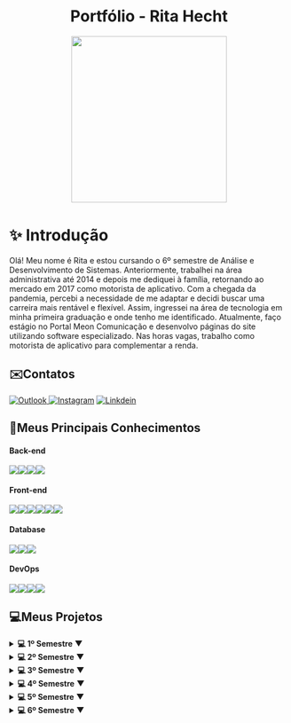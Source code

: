 <h1 align="center">Portfólio - Rita Hecht</h1>
<div align="center"><img src="https://github.com/ritahecht/Portifolio-RitaHecht/assets/89950512/a1ba4a33-4d6c-474e-a880-093442067f41" width="280" height="300"/></div>

# ✨ Introdução

Olá! Meu nome é Rita e estou cursando o 6º semestre de Análise e Desenvolvimento de Sistemas. Anteriormente, trabalhei na área administrativa até 2014 e depois me dediquei à família, retornando ao mercado em 2017 como motorista de aplicativo. Com a chegada da pandemia, percebi a necessidade de me adaptar e decidi buscar uma carreira mais rentável e flexível. Assim, ingressei na área de tecnologia em minha primeira graduação e onde tenho me identificado. Atualmente, faço estágio no Portal Meon Comunicação e desenvolvo páginas do site utilizando software especializado. Nas horas vagas, trabalho como motorista de aplicativo para complementar a renda.


## ✉️Contatos

<a href = "mailto:rita.hecht@outlook.com">![Outlook](https://img.shields.io/badge/Microsoft_Outlook-0078D4?style=for-the-badge&logo=microsoft-outlook&logoColor=white)
[![Instagram](https://img.shields.io/badge/Instagram-E4405F?style=for-the-badge&logo=instagram&logoColor=white)](https://www.instagram.com/rita_hecht/)
[![Linkdein](https://img.shields.io/badge/LinkedIn-0077B5?style=for-the-badge&logo=linkedin&logoColor=white)]()


<h2 align="left">📑Meus Principais Conhecimentos</h3>
<h4 align="left">Back-end</h4>
<div style="display: flex; align-items: center;">
    <img src="https://img.shields.io/badge/Node%20js-339933?style=for-the-badge&logo=nodedotjs&logoColor=white">
    <img src="https://img.shields.io/badge/Python-FFD43B?style=for-the-badge&logo=python&logoColor=blue">
    <img src="https://img.shields.io/badge/TypeScript-007ACC?style=for-the-badge&logo=typescript&logoColor=white">
    <img src="https://img.shields.io/badge/Java-007396?style=for-the-badge&logo=java&logoColor=white">
</div>

<h4 align="left">Front-end</h4>  
<div style="display: flex; align-items: center;">
 <img src="https://img.shields.io/badge/HTML5-E34F26?style=for-the-badge&logo=html5&logoColor=white" target="_blank">
 <img src="https://img.shields.io/badge/CSS3-1572B6?style=for-the-badge&logo=css3&logoColor=white" target="_blank">
 <img src="https://img.shields.io/badge/JavaScript-323330?style=for-the-badge&logo=javascript&logoColor=F7DF1E" target="_blank">
 <img src="https://img.shields.io/badge/Bootstrap-563D7C?style=for-the-badge&logo=bootstrap&logoColor=white" target="_blank">
 <img src="https://img.shields.io/badge/React-20232A?style=for-the-badge&logo=react&logoColor=61DAFB" target="_blank">
 <img src="https://img.shields.io/badge/React_Native-20232A?style=for-the-badge&logo=react&logoColor=61DAFB" target="_blank">  
</div>

<h4 align="left">Database</h4> 
<div style="display: flex; align-items: center;">
 <img src="https://img.shields.io/badge/MongoDB-4EA94B?style=for-the-badge&logo=mongodb&logoColor=white" target="_blank">
 <img src="https://img.shields.io/badge/MySQL-005C84?style=for-the-badge&logo=mysql&logoColor=white" target="_blank">
 <img src="https://img.shields.io/badge/MariaDB-003545?style=for-the-badge&logo=mariadb&logoColor=white" target="_blank">
</div>

<h4 align="left">DevOps</h4>
<div style="display: flex; align-items: center;">
 <img src="https://img.shields.io/badge/Docker-2CA5E0?style=for-the-badge&logo=docker&logoColor=white">
 <img src="https://img.shields.io/badge/GIT-E44C30?style=for-the-badge&logo=git&logoColor=white" target="_blank">
 <img src="https://img.shields.io/badge/GitHub-100000?style=for-the-badge&logo=github&logoColor=white">
 <img src="https://img.shields.io/badge/Slack-4A154B?style=for-the-badge&logo=slack&logoColor=white">
</div>

## 💻Meus Projetos

<details>
    <summary>
        <b>💻 1º Semestre</b>
        <span style="cursor: pointer;">▼</span>
    </summary>
    <p><strong>Data:</strong> Agosto/2021</p>
    <p>Empresa Parceira: <a href='https://www.linkedin.com/school/fatecjessenvidal/'>FATEC São José dos Campos - SP</a><br>
    <P?>Professor: Antônio Egydio Santiago Graça</P>

A finalidade do projeto foi automatizar a clonagem de repositórios de trabalhos de API anteriores e futuros desenvolvidos pelos alunos da FATEC. Com isso, além de conferir domínio desses repositórios à instituição por meio do GitHub, esses projetos passaram a ser armazenados e disponibilizados ao público em geral por meio de uma página web administrada unicamente por profissionais ligados à FATEC e autorizados para tanto. A instituição possuía dificuldade em centralizar todos esses projetos de turmas e semestres anteriores, havendo o perigo de alguns repositórios não ficarem mais disponíveis ao público, uma vez que originalmente esses projetos estão no controle de cada dono do respectivo repositório.

Objetivo: Desenvolver um sistema com objetivo de armazenar e gerenciar projetos do github, evitando problemas como perda ou alterações de arquivos, possibilitando autonomia e controle total para instituição.

Para alcançar esse resultado, a equipe desenvolveu um script em Python responsável por automatizar a clonagem de repositórios GitHub de projetos anteriores da FATEC. Com a raspagem das URLs desses projetos, os repositórios são clonados e exibidos em uma página web construída com HTML, CSS e JavaScript, facilitando o acesso e a visualização dessas informações.

<div>
  <img src="https://github.com/ritahecht/Portfolio-RitaHecht/assets/89950512/e0eaac60-107f-43aa-81b1-9f173a4eeb52" width="300" height="200" style="display: inline-block;">
  <img src="https://github.com/ritahecht/Portifolio-RitaHecht/assets/89950512/28755152-1540-4532-9102-87ca63731332" width="300" height="200" style="display: inline-block;">
  <img src="https://github.com/ritahecht/Portfolio-RitaHecht/assets/89950512/534788ab-fe71-449a-87ab-ec9f39980175" width="300" height="200" style="display: inline-block;">
</div>

<p align='justify'>
Github <a href='https://github.com/meta-build/FATEC-Projects'>FATEC Projects</a> </p>

<h2 align='center'> Tecnologias Utilizadas</h2>
<div>
  <span>
    <img align="center" alt="HTML5" height="30" width="40" src="https://raw.githubusercontent.com/devicons/devicon/master/icons/html5/html5-original.svg">HTML</img>
  </span>
  <span>
    <ul>
      <li>
        <b>Utilizada para a estruturação da página web.</b>  
      </li>
    </ul>
  </span>
</div>
<br>
<div>
  <span>
    <img align="center" alt="CSS3" height="30" width="40" src="https://raw.githubusercontent.com/devicons/devicon/master/icons/css3/css3-original.svg">CSS</img>
  </span>
  <span>
    <ul>
      <li>
        <b>Utilizada para a estilização da página web.</b>  
      </li>
    </ul>
  </span>
</div>
<br>
<div>
  <span>
    <img align="center" alt="Python" height="30" width="40" src="https://raw.githubusercontent.com/devicons/devicon/master/icons/python/python-original.svg">Python</img>
  </span>
  <span>
    <ul>
      <li>
        <b>Utilizada para a construção de gráficos e hospedagem utilizando Flask.</b>  
      </li>
    </ul>
  </span>
</div>

<h2 align='center'> Contribuições Pessoais</h2>

Neste projeto contribui com a parte de front-end, onde minha atuação girou em torno da parte visual das páginas, apoiando desde a prototipagem até a estruturação, com suas respectivas estilizações. Além de contribuir para o levantamento de requisitos necessários para a validações das entregas, bem como para documentação. 

Responsável na definição do design e desenvolvimento de wireframes da aplicação web através da ferramenta "Canva", no desenvolvimento das páginas Home, e páginas contendo os links para os Githubs de cada grupo, dividios por turma, semestre e ano. 

Inicialmente tive dificuldade para entender quais eram os requisitos a serem cumpridos dentro dos prazo pré-definidos em relação às entregas. A adaptção das tecnologias foram meus principais desafios, já que não possuia nenhum conhecimento nas ferramentas utilizadas. Isso influenciou muito na minha compreensão das APIs, apresentação do projeto e entregas de valor, dificultado pelo pelo nervosismo tornando o processo ainda mais desafiador. 

<h2>Hard Skills</h2>

1.	Programação em Python: Sei fazer com ajuda;
2.	Desenvolvimento Web (HTML/CSS): Sei fazer com auxílio de consultas;
3.	Controle de Versão (Git/GitHub): Sei fazer com autonomia;
4.	Organização de Dados: Sei fazer com autonomia;
5.	Criação de Protótipos Navegáveis com Figma: Sei fazer com autonomia;
6.	Conceitos iniciais de arquitetura de software: Sei fazer com ajuda;
7.	Conceitos aplicados de UX Designer: Sei fazer com ajuda.

<h2>Soft Skills</h2>
<p>
•	Trabalho em equipe – Equipe muito comunicativa e empenhada apesar do pouco conhecimento nas tecnologias. Tentei interagir o máximo possível, colaborando e sendo pro-ativa. Todos compartilharam conhecimentos e dificuldades, o que fortaleceu o trabalho em equipe. </p><br>
<p>
•	Resolução de Problemas – Todas as fases do projeto tive que lidar com dificuldades técnicas das tecnologias utilizadas, o que causou atraso em minhas entregas, principalmente para identificar erros e otimizar processos. Para superar esses desafios, busquei aprender rapidamente tecnologias simples como VS Code e aplicar soluções alternativas quando necessário. Mantive uma postura de resiliência e de constante aprendizado, o que me ajudou a aprimorar minha capacidade de adaptação e a encontrar soluções eficazes sob pressão. </p><br>
<p>
•	Gerenciamento de Tempo – Precisei me organizar para lidar com várias tarefas e com a rotina de aprendizado de funcionalidades básicas dos softwares. Estabeleci prazos pessoais para cada etapa, desde a criação até a entrega final, o que me ajudou a definir prioridades e apesar das dificuldades consegui manter os prazos previamente determinados.</p>
</p>
</details>


<details>
    <summary>
        <b>💻 2º Semestre</b>
        <span style="cursor: pointer;">▼</span>
    </summary>
    <p><strong>Data:</strong> Janeiro/2022</p>
    <p>Empresa Parceira: <a href='https://www.linkedin.com/company/pro4tech/'>Pro4Tech</a><br>

O propósito do projeto foi desenvolver um sistema de mensagens para centralizar a comunicação entre a empresa e seus clientes. A necessidade da empresa parceira de sistematizar e organizar as informações recebidas de clientes, essenciais para a eficácia dos serviços oferecidos. A empresa apresentou o problema da comunicação entre funcionário e clientes e o gerenciamento de projetos em andamento.

O sistema possui o objetivo de melhorar a comunicação entre funcionário e cliente, além de apresentar uma interface que facilite a organização dos projetos e o andamento de suas atividades.

A solução foi elaborada utilizando Java para ambiente desktop, com o suporte de um banco de dados relacional desenvolvido em MySQL. Essa plataforma permite à empresa a comunicação direta e agrupada com clientes, facilitando o acesso e a gestão do histórico de comunicações e a produção de relatórios detalhados sobre essas interações.

<div>
  <img src="https://github.com/ritahecht/Portfolio-RitaHecht/assets/89950512/6a413e15-a422-4d85-bf72-3f0c6dc07b08" width="300" height="200" style="display: inline-block;">
  <img src="https://github.com/ritahecht/Portfolio-RitaHecht/assets/89950512/fe543aa0-c7a2-49c2-be25-9ebac1ec6b08" width="300" height="200" style="display: inline-block;">
  <img src="https://github.com/ritahecht/Portfolio-RitaHecht/assets/89950512/5080ecab-a4a3-46fd-a5a4-c7a85fadc878" width="300" height="200" style="display: inline-block;">
</div>


<p align='justify'>
Github <a href='https://github.com/meta-build/Pro4System'>Pro4Tech</a> </p>

<h2 align='center'> Tecnologias Utilizadas</h2>
<div>
  <span>
    <img align="center" alt="java" height="30" width="40" src="https://raw.githubusercontent.com/devicons/devicon/1119b9f84c0290e0f0b38982099a2bd027a48bf1/icons/java/java-original-wordmark.svg">JAVA</img>
  </span>
  <span>
    <ul>
      <li>
        <b>Utilizada para construir tanto o visual quanto a lógica por trás do funcionamento da aplicação desenvolvida.</b>  
      </li>
    </ul>
  </span>
</div>
<br>
<div>
  <span>
    <img align="center" alt="mysql" height="30" width="40" src="https://raw.githubusercontent.com/devicons/devicon/1119b9f84c0290e0f0b38982099a2bd027a48bf1/icons/mysql/mysql-original-wordmark.svg">MYSQL</img>
  </span>
  <span>
    <ul>
      <li>
        <b>Utilizada para armazenamento de dados.</b>  
      </li>
    </ul>
  </span>
</div>
<br>

<h2 align='center'> Contribuições Pessoais</h2>

Neste projeto tive a oportunidade de ser Product Owner, defini uma visão geral do produto, orientando o desenvolvimento e alinhando diretamente com cliente, para garantir todos seus requisitos. Exercendo comunicação eficaz entre o cliente e equipe de desenvolvimento.

Mantive e priorizei o backlog do produto e dos itens. Nas sprints, foquei na criação do backlog e das User Stories, na validação dos requisitos e na entrega de valor. Contribuí com a documentação e ofereci suporte no desenvolvimento, especialmente devido a dificuldades encontradas ao longo do processo, que quase causaram o estouro do prazo das entregas. Esse desafio surgiu de uma funcionalidade incluída como requisito extra no projeto: uma caixa de mensagens para facilitar a comunicação entre os usuários. Inicialmente, essa função nos pareceu simples, mas, durante o desenvolvimento, enfrentamos complexidades inesperadas, como a integração de notificação em tempo real. Esses fatores demandaram mais tempo e ajustes do que prevíamos, mas a equipe trabalhou para garantir a entrega dessa funcionalidade com qualidade.


<h2>Hard Skills</h2>

1.	Programação em Java: Sei fazer com ajuda;
2.	Modelagem de dados: Sei fazer com ajuda;
3.	Controle de Versão (Git/GitHub): Sei fazer com autonomia;
4.	Organização de Dados: Sei fazer com ajuda;
5.	Manuseio de banco de dados SQL: Sei fazer com auxílio de consultas;

<h2>Soft Skills</h2>
<p>
•	Comunicação – A comunicação clara e atenção nos requisitos, foram umas das principais atividades exercida. A ponte que tive que realizar ente cliente e equipe desenvolvedora foi um dos pilares mais importantes, para uma entrega que agregasse e atendesse o cliente e cumprisse os prazos. Na entrega decidimos implementar com chat de mensagens privado, onde seria um requisito de baixa prioridade, mas que agregaria valor ao projeto. Porém durante o desenvolvimento a equipe encontrou dificuldade no chat. Em alguns momentos, precisei adotar uma comunicação mais clara e assertiva, cobrando a equipe para garantir que os prazos fossem cumpridos e que as entregas estivessem de acordo com os requisitos principais estabelecidos.</p><br>
<p>
•	Resolução de Problemas – Ao longo das sprints tive sérios problemas com os prazos, como exemplo na primeira sprint que ocorreu de antecipar o desenvolvimento, porém na entrega a linha da sprint ficou acima do prazo limite. Isso me prejudicou na apresentação e nos requisitos  pois não entregamos todas as telas, informadas ao cliente. Porém conseguimos entregar as telas de login e parceiros ja com backend rodando e interagindo.<br>
<p>
•	Gerenciamento de Tempo – Este foi nosso maior desafio, além de escolher requisitos que primeiramente nos parecia simples, porém demandaram muito mais tempo, excedendo a linha do ideal. Neste momento nas últimas horas de entrega solicitei a toda equipe que concentrasse neste requisito para que terminasse no prazo e pudéssemos fazer as entregas de valor. Com esta força tarefa e empenho de todos apesar de uma linha nada ideal, consegui entregar no prazo. E o requisito de mensagens privadas agreagaram muito mais valor a entrega.</p></p>
</details>




<details>
    <summary>
        <b>💻 3º Semestre</b>
        <span style="cursor: pointer;">▼</span>
    </summary>
    <p><strong>Data:</strong> Agosto/2022</p>
    <p>Empresa Parceira: <a href='https://www.linkedin.com/company/trackcash/'>TrackCash</a><br>

A TrackCash é uma empresa focada na gestão financeira, projetada para ajudar empresas de diferentes tamanhos e setores para organizar suas finanças.  Seu ponto forte são vendedores de Marketplace.  Com a demanda e a falta de uma visão consolidada dessas informações de diferentes marketplaces e lojas físicas. Tornanaram a conciliação financeira um processo complexo e com muito a erros.

Com a problemática central surge da necessidade de uma aplicação que permita o acesso seguro e autorizado aos dados dos clientes.  
A proposta é uma aplicação onde os clientes deem autorização por meio de email/senha ou tokens para que os sistemas da TrackCash possam ter acesso a determinadas configurações como: apis e planilhas automatizadas, assim o sistema salvará as informações de usuários/senhas e tokens.

O projeto proposto era desenvolver um software capaz de autorizar o acesso às informações de vendas dos clientes da empresa parceira TrackCash como API’s e planilhas de forma automatizada com intuito de otimizar o processo de reconciliação financeira.

<div>
  <img src="https://github.com/ritahecht/Portfolio-RitaHecht/assets/89950512/86f64300-6135-45ce-bcd4-bcb719ac23d6" width="300" height="200" style="display: inline-block;">
  <img src="https://github.com/ritahecht/Portfolio-RitaHecht/assets/89950512/de8bd18c-2bc7-49e8-a285-72d265807dc1" width="300" height="200" style="display: inline-block;">
  <img src="https://github.com/ritahecht/Portfolio-RitaHecht/assets/89950512/cda9865c-662b-47b1-82a5-f362984e41c3" width="300" height="200" style="display: inline-block;">
</div>

<p align='justify'>
Github <a href='https://github.com/TechForce-ADS/TrackCash'>TrackCash</a> </p>

<h2 align='center'> Tecnologias Utilizadas</h2>
<div>
  <span>
    <img align="center" alt="java" height="30" width="40" src="https://raw.githubusercontent.com/devicons/devicon/1119b9f84c0290e0f0b38982099a2bd027a48bf1/icons/java/java-original-wordmark.svg">JAVA</img>
  </span>
  <span>
    <ul>
      <li>
        <b>Utilizada para construir tanto o visual quanto a lógica por trás do funcionamento da aplicação desenvolvida.</b>  
      </li>
    </ul>
  </span>
</div>
<br>
<div>
  <span>
    <img align="center" alt="mysql" height="30" width="40" src="https://raw.githubusercontent.com/devicons/devicon/1119b9f84c0290e0f0b38982099a2bd027a48bf1/icons/mysql/mysql-original-wordmark.svg">MYSQL</img>
  </span>
  <span>
    <ul>
      <li>
        <b>Utilizada para armazenamento de dados.</b>  
      </li>
    </ul>
  </span>
</div>
<br>

<h2 align='center'> Contribuições Pessoais</h2>

Nesta API, tive a oportunidade me aprofundar na área de front-end. O que ampliou significativamente meu repertório. Ainda com dificuldade em entender a organização e desenvolvimento da equipe, fiz um CRUD que nao foi utilizado no projeto, porém me proporcionou uma visão mais ampla e agregou muito mais conhecimento. Além poder apoiar em alguns ajustes e acompanhar algumas integrações entre o front-end e o back-end, entendendo melhor como tornar as telas mais funcionais. 
Responsável pela tela de Login na primeira sprint, tela editar canais na segunda sprint. Na terceira sprint iniciamos página administrador e na quarta e última sprint finalizei a página administrador com mais funcionalidades.


<h2>Hard Skills</h2>

1.	Programação em Java: Sei fazer com autonomia;
2.	Modelagem de dados: Sei fazer com ajuda;
3.	Controle de Versão (Git/GitHub): Sei fazer com autonomia;
4.	Organização de Dados: Sei fazer com ajuda;
5.	Manuseio de banco de dados SQL: Sei fazer com auxílio de consultas;



<h2>Soft Skills</h2>
<p>
•	Comunicação – Devido à mudança de equipe, enfrentei muitos problemas de comunicação. A falta de profissionalismo de alguns membros, em uma equipe que já era muito fechada, me levou a não compartilhar dificuldades em entender o código. Isso resultou, inclusive, no não uso de partes do projeto que desenvolvi. Criou-se um ambiente hostil e com muitas discussões. Onde sendo necessário meu posicionamento incisivo. Isso trouxe mais respeito no relacionamento com a equipe.  </p><br>
<p>
•	Resolução de Problemas – Após muita dificuldade na comunicação consegui expor meu ponto de vista e definir plano estratégico para fazer minhas entregas de valor e cumprindo prazos. Com isso pude contribuir com mais autonomia e aprimorar minha habilidade. Além de contribuir ativamente com minhas opniões. Da página home, tive a necessidade de implementar funcionalidades autenticação e autorização do usuário com uma comunicação em tempo real. As atualizações em tempo real não estavam funcionando conforme o esperado, e alguns usuários autenticados enfrentaram dificuldades para acessar a Home e perdiam a conexão. Para solucionar implementei logs detalhados para identificar se o problema está na autenticação, na autorização ou na comunicação em tempo real.<br>
<p>
•	Gerenciamento de Tempo – Devido aos problemas de comunicação tive muita dificuldade em manter prazos. Então resolvi priorizar e focar na entrega e no desenvolvimento. Estabeleci pequenas metas diarias como completar tarefas específicas definir alguns progressos no desenvolvimento. </p>
</p>
</details>

<details>
    <summary>
        <b>💻 4º Semestre</b>
        <span style="cursor: pointer;">▼</span>
    </summary>
    <p><strong>Data:</strong> Janeiro/2023</p>
    <p>Empresa Parceira: <a href='https://www.linkedin.com/company/visiona-tecnologia-espacial-s-a-/'>Visona</a><br>

Com dificuldades de visao geral de seus usarios e integração aos sistemas. Neste projeto o cliente parceiro Visiona Tecnologia Espacial, procurava um sistema de gerenciamento de usuários, assim como um serviço de autenticação/autorização. Solução é desenvolver um sistema de Gerenciamento de Usuário, com tecnologia de micro serviços. Uma interface permitindo que os usúarios, sejam, criados, visualizados, editados e removidos. 

Um sistema de Gerenciamento de Usuário, com tecnologia de micro serviços. Uma interface permitindo que os usuários, sejam criados, visualizados, editados e removidos.


<div>
  <img src="https://github.com/ritahecht/Portfolio-RitaHecht/assets/89950512/788e824c-f161-488d-a278-d4be8cfe9170" width="300" height="200" style="display: inline-block;">
  <img src="https://github.com/ritahecht/Portfolio-RitaHecht/assets/89950512/566ba979-188f-47aa-93af-f9c2ac64ef6a" width="300" height="200" style="display: inline-block;">
  <img src="https://github.com/ritahecht/Portfolio-RitaHecht/assets/89950512/1f2af395-c9b7-44c3-9a69-643b41bb58c9" width="300" height="200" style="display: inline-block;">
</div>

<p align='justify'>
Github <a href='https://github.com/4DeskGroup/API-2023.1'>Visiona</a> </p>

<h2 align='center'> Tecnologias Utilizadas</h2>
<div>
  <span>
    <img align="center" alt="react" height="30" width="40" src="https://cdn.jsdelivr.net/gh/devicons/devicon/icons/react/react-original.svg">React</img>
  </span>
  <span>
    <ul>
      <li>
        <b>Uma biblioteca front-end que foi utilizada para criação das interfaces de usuário.</b>  
      </li>
    </ul>
  </span>
</div>
<br>
<div>
  <span>
    <img align="center" alt="javascript" height="30" width="40" src="https://cdn.jsdelivr.net/gh/devicons/devicon/icons/javascript/javascript-original.svg">JavaScript</img>
  </span>
  <span>
    <ul>
      <li>
        <b>A partir dela, foi possível criar conteúdo com atualização dinâmica, múltimídias, imagens animadas, entre outros. </b>  
      </li>
    </ul>
  </span>
</div>
<div>
  <span>
    <img align="center" alt="type" height="30" width="40" src="https://cdn.jsdelivr.net/gh/devicons/devicon/icons/typescript/typescript-original.svg">TypeScript</img>
  </span>
  <span>
    <ul>
      <li>
        <b>Utilizada linguagem de programação que adiciona recursos avançados ao JavaScript, como a tipagem estática e interfaces. Com ela, fica mais fácil detectar e prevenir erros durante a fase de desenvolvimento.</b>  
      </li>
    </ul>
  </span>
</div>
<div>
  <span>
    <img align="center" alt="NodeJS" height="30" width="40" src="https://cdn.jsdelivr.net/gh/devicons/devicon/icons/nodejs/nodejs-original.svg">Node.JS</img>
  </span>
  <span>
    <ul>
      <li>
        <b>Utilizado para desenvolver o Back-end da aplicação.</b>  
      </li>
    </ul>
  </span>
</div>
<div>
<div>
  <span>
    <img align="center" alt="bootstrap" height="30" width="40" src="https://cdn.jsdelivr.net/gh/devicons/devicon/icons/bootstrap/bootstrap-original.svg">Bootstrap</img>
  </span>
  <span>
    <ul>
      <li>
        <b>Utilizado para desenvolvimento de componentes de interface e front-end em aplicações web. Foi aplicado para melhorar a experiência do usuário e tornar a aplicação mais amigável e responsiva.</b>  
      </li>
    </ul>
  </span>
</div>
<div>
  <span>
    <img align="center" alt="postgree" height="40" width="40" src="https://github.com/ritahecht/ritahecht/assets/89950512/b8c3c9a2-d210-4aa5-a007-df595b037727">PostgreSQL</img>
  </span>
  <span>
    <ul>
      <li>
        <b>Utilizado para registrar, armazenar e tratar todos os dados necessários para o bom funcionamento da aplicação.</b>  
      </li>
    </ul>
  </span>
</div>
<div>
  <span>
    <img align="center" alt="figma" height="40" width="40" src="https://cdn.jsdelivr.net/gh/devicons/devicon/icons/figma/figma-original.svg">Figma</img>
  </span>
  <span>
    <ul>
      <li>
        <b>Utilizado para Prototipagem do projeto</b>  
      </li>
    </ul>
  </span>
</div>
<br>

<h2 align='center'> Contribuições Pessoais</h2>

Durante as sprints, trabalhei na implementação das interfaces de usuário, utilizando tecnologias para criar layouts responsivos e interativos. Realizei integrações com o backend para garantir que as telas funcionassem corretamente, consumindo e exibindo os dados fornecidos pelas APIs. Além disso, otimizei o desempenho das páginas, garantindo uma experiência de usuário fluida e rápida. Ao longo do processo, também participei de testes de usabilidade e resolução de bugs para garantir a qualidade do produto final.

Responsável pela tela login e cadastro. Pelo desenvolvimento das telas de login e cadastro, implementando componentes como campos de entrada para e-mail e senha, botões de acesso e validação de dados. Na tela de cadastro, criei formulários para informações pessoais, com feedback em tempo real para erros. Estilizei ambas as telas para garantir uma experiência responsiva e alinhada com a identidade visual do projeto. Essas implementações contribuíram para uma interação inicial fluida e intuitiva para os usuários.


<h2>Hard Skills</h2>

1.	Programação em TypeScript: Sei fazer com ajuda;
2.	Desenvolvimeto Web em ReactJS: Sei fazer com ajuda;
3.	Desenvolvimento back-end com NodeJS: Sei fazer com ajuda;
4.	Gerenciamento de Banco de Dados SQL Sei fazer com auxílio de consultas;
6.	Criação de Protótipos Navegáveis com Figma: Sei fazer com autonomia;
7. Conceitos iniciais de arquitetura de software: Sei fazer com ajuda;



<h2>Soft Skills</h2>
<p>
•	Organização e Planejamento – Para desenvolver e garantir que os métodos funcionem corretamente, e de testá-los e corrigir falhas, foi necessária uma habilidade significativa de resolução de problemas. Assim, tive que identificar e abordar questões técnicas e funcionais, como inconsistência nos dados, para isso demonstrei a capacidade de analisar problemas complexos e uma visão de leitura do código.</p><br>
<p> 
•	Resolução de Problemas – No projeto, assumi o compromisso de compartilhar responsabilidades e contribuir ativamente para alcançar objetivos compartilhados, mesmo tendo dificuldades técnicas. Assim, a equipe conseguiu dividir as tarefas de acordo com as habilidades e facilidades individuais. <br>
<p>
•	Gerenciamento de Tempo – No projeto, melhorei a capacidade de gerenciar tarefas de forma eficiente priorizando prazos, pois para cada sprint era necessário cumprir com as tarefas estabelecidas no backlog do produto, assim desenvolvi de acordo com o tempo limite. Utilizando da estratégia da API anterior, estabelecendo pelaquenas metas diária.</p>
</p>
</details>

<details>
    <summary>
        <b>💻 5º Semestre</b>
        <span style="cursor: pointer;">▼</span>
    </summary>
    <p><strong>Data:</strong> Janeiro/2024</p>
    <p>Empresa Parceira: <a href='https://www.linkedin.com/company/oracle/'>oracle</a><br>

A necessidade do cliente é automatizar e simplificar o gerenciamento de parceiros registrados no programa Oracle PartnerNetwork, visando facilitar o cadastro, atualização de informações, acompanhamento de desenvolvimento de conhecimento e geração de relatórios em uma plataforma mobile.
Neste projeto o cliente parceiro Oracle, propôs desenvolvimento de um aplicativo mobile, um sistema de gestão de parceiros para a Oracle. 
Com dificuldades por não centralizar as gestões dos parceiros, a falta de otimização do controle de informações para acompanhamento eficaz de seu desenvolvimento e sem uma visão integrada do desempenho. O que facilitaria as decisões estratégicas e melhoraria o suporte aos parceiros.
Este sistema será responsável por cadastrar novos parceiros, gerenciar atualizações de informações, acompanhar o desenvolvimento de conhecimento dos parceiros e fornecer relatórios relevantes.


<div>
  <img src="https://github.com/ritahecht/Portfolio-RitaHecht/assets/89950512/0ce7895f-eeea-4fc7-bb2c-a812adbaffb1" width="300" height="200" style="display: inline-block;">
  <img src="https://github.com/ritahecht/Portfolio-RitaHecht/assets/89950512/6c9e9b8a-2379-449b-9c15-66b37a972f9e" width="300" height="200" style="display: inline-block;">
  <img src="https://github.com/ritahecht/Portfolio-RitaHecht/assets/89950512/25c24f2c-ebb4-4c0a-9574-c6d5fcb8f3bf" width="300" height="200" style="display: inline-block;">
</div>

<p align='justify'>
Github <a href='https://github.com/atomofatec/API-ORACLE/tree/main'>Oracle</a> </p>

<h2 align='center'> Tecnologias Utilizadas</h2>
<div>
  <span>
    <img align="center" alt="react" height="30" width="40" src="https://cdn.jsdelivr.net/gh/devicons/devicon/icons/react/react-original.svg">React Native</img>
  </span>
  <span>
    <ul>
      <li>
        <b>Uma biblioteca front-end que foi utilizada para criação das interfaces direcinada para mobile.</b>  
      </li>
    </ul>
  </span>
</div>
<br>
<div>
  <span>
    <img align="center" alt="javascript" height="30" width="40" src="https://cdn.jsdelivr.net/gh/devicons/devicon/icons/javascript/javascript-original.svg">JavaScript</img>
  </span>
  <span>
    <ul>
      <li>
        <b>A partir dela, foi possível criar conteúdo com atualização dinâmica, múltimídias, imagens animadas, entre outros. </b>  
      </li>
    </ul>
  </span>
</div>

<div>
  <span>
    <img align="center" alt="postgree" height="40" width="40" src="https://github.com/ritahecht/ritahecht/assets/89950512/b8c3c9a2-d210-4aa5-a007-df595b037727">PostgreSQL</img>
  </span>
  <span>
    <ul>
      <li>
        <b>Utilizado para registrar, armazenar e tratar todos os dados necessários para o bom funcionamento da aplicação.</b>  
      </li>
    </ul>
  </span>
</div>
<div style="display: flex; align-items: center;">
  <img align="center" alt="NetBeans" height="40" width="35" src="https://cdn.jsdelivr.net/gh/devicons/devicon@latest/icons/mongodb/mongodb-original.svg">
  <span>MongoDB</span>
</div>
<div>
  <ul>
    <li><b>Utilizado para armazenamento e gerenciamento dos dados.</b></li>
  </ul>
</div>
<br>

<h2 align='center'> Contribuições Pessoais</h2>

Durante as sprints, contribui na parte de front-end desenvolvendo com uma ferramenta nova responsiva, React Native. Realizei o desenvolvimento, ajustes e testes de adaptação de luminosidade das telas. Efetuei as integrações entre o front-end e o back-end das telas em que estive diretamente envolvida (detalhes de ativos, perfil do usuário, ferramentas de administrador e telas de edição). Essas atividades me permitiram entender na prática como é possível tornar as telas funcionais.
Neste projeto o contato com cliente trouxe algumas divergências e dificuldades na compreensão dos requisitos referente a expertise, onde a ideia entregue não correspondeu com a necessidade do cliente. Onde a expertise seriam mais detalhadas e teriam uma página mais ampla.
Essa experiência me permitiu muita troca com componentes do front-end e muito aprendizado no desenvolvimento de sistemas. Nesse projeto também tive a oportunidade de ter o primeiro contato com o desenvolvimento mobile e ferramentas como Android Studio, Expo e React Native.

Responsável tela para gerenciar administradores ou funcionários do sistema (cadastro, edição, exclusão), onde a mesma tela com botão de alternância Toggle Button, que representava dois estados: funcionário e adminstrador. Tive dificuldades ao integrar diferentes partes do sistema, como serviços da Tela cadastro de Parceiros. Como usuário funcionário da Oracle, quero poder cadastrar um novo parceiro, inserindo informações detalhadas, como nome, tipo, expertise, etc. 


<h2>Hard Skills</h2>

1.	Desenvolvimento Mobile em React Native: Sei fazer com ajuda;
2.	Uso de tags HTML: Sei fazer com autonomia;
3.	Aplicação de recursos CSS: Sei fazer com auxílio de consultas;
4.	Desenvolvimento back-end com NodeJS: Sei fazer com ajuda;
6.	Controle de Versão (Git/GitHub): Sei fazer com autonomia;
7. Gerenciamento de Banco de Dados SQL (PostgreSQL): Sei fazer com auxílio de consultas;
8. Gerenciamento de Banco de Dados NoSQL (MongoDB): Sei fazer com ajuda;
9. Criação de Protótipos Navegáveis (Figma): Sei fazer com autonomia;
10. Conceitos de arquitetura de software: Sei fazer com ajuda;



<h2>Soft Skills</h2>
<p>
•	Organização e Planejamento – Pela primeira vez assumi uma atividade de conexão front-end e back-end completa. Consegui entregar a estrutura dos controllers, especificamente na tela de edição parceiro, administrador e nas tela cadastro parceiro/administrador. Em relação a expertise contribui na reestruturação, para adptar a necessidade do cliente com algumas alterações e nova validação. </p><br>
<p>
•	Equipe – Ao longo das sprints, encontrei bastante espaço para colaborar com os demais membros do grupo, compartilhar responsabilidades e contribuir para objetivos comuns. Um dos pontos mais importantes, foram as informações claras sobre as tarefas. Isso me proporcionou a mais habilidade com a equipe.<br>
<p>
•	Gerenciamento de Tempo – No projeto, tive muita autonomia no desenvolvimento. Isso me deixou confortável em desenvolver em tempo necessário para aprender com mais atenção todo o sistema criado. Já possuia mais estratégias de organização de tempo o que facilitou nas entregas.</p>
</p>
</details>

<details>
    <summary>
        <b>💻 6º Semestre</b>
        <span style="cursor: pointer;">▼</span>
    </summary>
    <p><strong>Data:</strong> Agosto 2024</p>
    <p>Empresa Parceira: <a href='https://www.linkedin.com/company/dom-rock/'>Dom Rock</a><br>

O projeto consiste no desenvolvimento de um chatbot baseado em Inteligência Artificial generativa, voltado para a análise de dados comerciais e feedbacks de clientes. O principal objetivo é facilitar a interpretação dos dados qualitativos (comentários e depoimentos de consumidores) sem a necessidade de utilizar dashboards complexos ou gráficos. O chatbot será capaz de responder perguntas específicas sobre o desempenho de produtos e a opinião dos consumidores, oferecendo respostas em linguagem natural e de forma clara, objetiva e direta.


<div>
  <img src="https://github.com/user-attachments/assets/5ec4dd2e-4677-4eeb-8ee2-59bbdf0309c1 " width="300" height="200" style="display: inline-block;">
  <img src="https://github.com/user-attachments/assets/e9125d47-8784-42bf-9615-80f5d7aea2ef" width="300" height="200" style="display: inline-block;">
  <img src="https://github.com/user-attachments/assets/6db7b87e-37f4-425e-8baa-8c5704e652ec" width="300" height="200" style="display: inline-block;">
</div>

<p align='justify'>
Github <a href='https://github.com/atomofatec/API-DOMROCK'>Dom Rock</a> </p>

<h2 align='center'> Tecnologias Utilizadas</h2>
<div>
  <span>
    <img align="center" alt="Python" height="30" width="40" src="https://raw.githubusercontent.com/devicons/devicon/master/icons/python/python-original.svg">Python</img>
  </span>
  <span>
    <ul>
      <li>
        <b>Utilizada para o desenvolvimento dos sistemas.</b>  
      </li>
    </ul>
  </span>
</div>
<br>
<div>
  <span>
    <img align="center" alt="vuejs" height="30" width="40" src="https://github.com/user-attachments/assets/71e1e495-7fe5-475a-9467-5f1a36dcd8a8">Vue.js</img>
  </span>
  <span>
    <ul>
      <li>
        <b>Utilizada para estruturação da interface no frontend.</b>  
      </li>
    </ul>
  </span>
</div>

<div>
  <span>
    <img align="center" alt="chroma" height="40" width="40" src="https://github.com/user-attachments/assets/840797cf-2c7e-41e2-9f45-0a16243aed12">Chroma db</img>
  </span>
  <span>
    <ul>
      <li>
        <b>Utilizado para armazenamento de vetores.</b>  
      </li>
    </ul>
  </span>
</div>
<div style="display: flex; align-items: center;">
  <img align="center" alt="groq" height="40" width="35" src="https://github.com/user-attachments/assets/efdd91bb-f1a1-416b-95cb-a7bda32324fe">
  <span>Groq</span>
</div>
<div>
  <ul>
    <li><b>Utilizado para utilização de modelos de geração de texto.</b></li>
  </ul>
</div>
<br>

<h2 align='center'> Contribuições Pessoais</h2>

Neste semestre, exerci a função de Desenvolvedora Back-End da aplicação. Minhas tarefas incluíram a categorização de avaliações por produto, testes de estratégias de PLN, avaliação de modelos de geração de texto e atualizações na base de dados, além de melhorias para otimizar o tempo de resposta do sistema.

Esse projeto foi uma oportunidade de aprimorar minhas habilidades em back-end, apesar dos desafios enfrentados na segunda sprint, devido à complexidade do projeto e ao meu primeiro contato com o desenvolvimento de um chatbot de IA generativa.

Durante o desenvolvimento, enfrentei desafios em uma task. Ao baixar o projeto do repositório, percebi que a aplicação apresentava erros que inviabilizavam o funcionamento. Apesar do meu esforço para diagnosticar e corrigir o problema, não obtive uma solução a tempo para entrega da tarefa. A complexidade do sistema exigiu uma reestruturação completa, iniciando o desenvolvimento do zero. Com essa necessidade e a falta de comunicação para compreendermos o problema e resolver em grupo, sobrecarregou um único desenvolvedor.

<h2>Hard Skills</h2>

1.	Implementação de modelo de machine learning com Python: Sei fazer com ajuda;
2.	Desenvolvimento front-end em Vue.js: Sei fazer com ajuda;
3.	Chunking: Sei fazer com ajuda;
4.	Desenvolvimento back-end com NodeJS: Sei fazer com ajuda;
6.	Geração de Texto com IA - Realizo com pesquisas;

<h2>Soft Skills</h2>
<p>
•	Resolução de Ploblemas: Ao longo do projeto tive que lidar com algumas dificuldades, de ordem técnica. Tive mais iniciativa e me empenhei mais no desenvolvimento, enfrentei diversos desafios técnicos decorrentes da complexidade do projeto. Isso exigiu que eu explorasse diferentes soluções para adequar o produto final às definições estabelecidas, aplicando efetivamente a biblioteca Langchain do Python e buscando técnicas mais eficientes no desenvolvimento.</p><br>
<p>
•	Equipe – Durante a sprint, enfrentei desafios relacionados à falta de compartilhamento adequado de informações sobre a reestruturação do código. Diante disso, passei a demonstrar com mais clareza os resultados das minhas tarefas para o grupo, detalhando o que havia sido desenvolvido e como minhas entregas estavam contribuindo para os objetivos do projeto.<br>
<p>
•	Entrega de resultados – Devido à reestruturação do projeto, não foi possível concluir e aplicar a tarefa que eu estava desenvolvendo, o que impactou na minha nota de entrega naquele momento. No entanto, na sprint seguinte, fui motivada e desafiada a alcançar os objetivos propostos, o que despertou em mim maior autonomia e confiança. Como o projeto envolveu o uso de tecnologias novas e exigiu a adaptação rápida às necessidades do cliente, tive que aprender e me familiarizar com várias ferramentas, como o Langchain, o Hugging Face e o ChromaDB. Essa experiência me incentivou a superar as dificuldades e a demonstrar minha contribuição no desenvolvimento de forma significativa.
</p>
</details>
